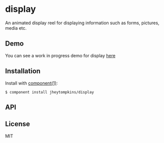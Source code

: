# display

  An animated display reel for displaying information such as forms, pictures, media etc.
  
## Demo
  You can see a work in progress demo for display [here](http://jsfiddle.net/LJfkS/1/)

## Installation

  Install with [component(1)](http://component.io):

    $ component install jheytompkins/display

## API



## License

  MIT
